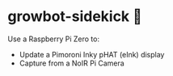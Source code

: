 # growbot-sidekick 📡

Use a Raspberry Pi Zero to:

- Update a Pimoroni Inky pHAT (eInk) display
- Capture from a NoIR Pi Camera
